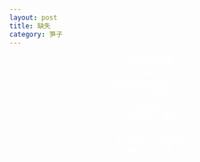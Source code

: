 ```yaml
---
layout: post
title: 缺失
category: 笋子
---
```


<center><font color="#fff">
践踏过的野草 <br>
剥落的刺 <br>
总是朝向更幽深的山谷 <br>
七个心脏更远了 <br>
红色淹没红色 <br>
说告别吧，等待 <br>
那个丢弃在草丛中的女孩 <br>
那个遥望灯火的夜晚 <br>
再也不会回来 <br>
<br>
</font>
</center>

